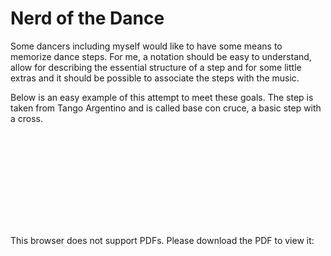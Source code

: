# Nerd of the Dance


Some dancers including myself would like to have some means to memorize dance steps. 
For me, a notation should be easy to understand, allow for describing the essential structure of a step and for some little extras
and it should be possible to associate the steps with the music. 

Below is an easy example of this attempt to meet these goals. The step is taken from Tango Argentino and is called base con cruce, a basic step with a cross. 

<object data="https://github.com/nerdofthedance/Nerd-of-the-Dance/Tango_Base_con_cruce.pdf" type="application/pdf" width="700px" height="700px">
    <embed src="http://yoursite.com/the.pdf">
        <p>This browser does not support PDFs. Please download the PDF to view it: <a href="https://github.com/nerdofthedance/Nerd-of-the-Dance/Tango_Base_con_cruce.pdf</a>.</p>
    </embed>
</object>









Notation for dance steps. musical scores with dance steps. Based on Lilypond and Frescobaldi.
